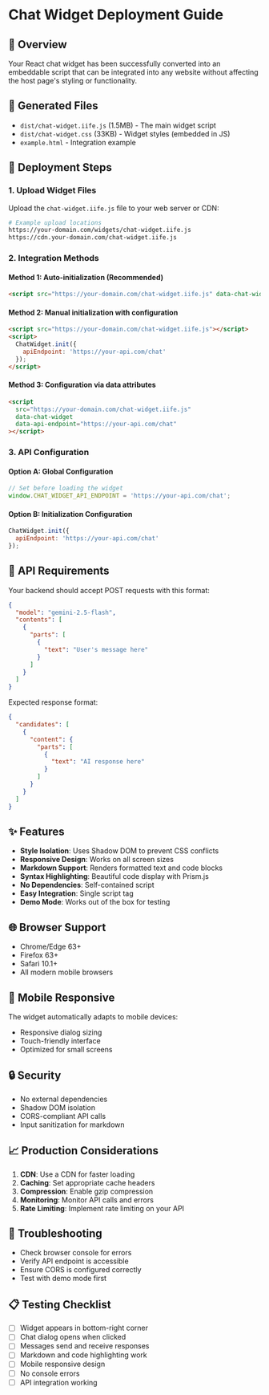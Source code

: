 # Chat Widget Deployment Guide

## 🎯 Overview
Your React chat widget has been successfully converted into an embeddable script that can be integrated into any website without affecting the host page's styling or functionality.

## 📁 Generated Files
- `dist/chat-widget.iife.js` (1.5MB) - The main widget script
- `dist/chat-widget.css` (33KB) - Widget styles (embedded in JS)
- `example.html` - Integration example

## 🚀 Deployment Steps

### 1. Upload Widget Files
Upload the `chat-widget.iife.js` file to your web server or CDN:
```bash
# Example upload locations
https://your-domain.com/widgets/chat-widget.iife.js
https://cdn.your-domain.com/chat-widget.iife.js
```

### 2. Integration Methods

#### Method 1: Auto-initialization (Recommended)
```html
<script src="https://your-domain.com/chat-widget.iife.js" data-chat-widget></script>
```

#### Method 2: Manual initialization with configuration
```html
<script src="https://your-domain.com/chat-widget.iife.js"></script>
<script>
  ChatWidget.init({
    apiEndpoint: 'https://your-api.com/chat'
  });
</script>
```

#### Method 3: Configuration via data attributes
```html
<script 
  src="https://your-domain.com/chat-widget.iife.js" 
  data-chat-widget 
  data-api-endpoint="https://your-api.com/chat"
></script>
```

### 3. API Configuration

#### Option A: Global Configuration
```javascript
// Set before loading the widget
window.CHAT_WIDGET_API_ENDPOINT = 'https://your-api.com/chat';
```

#### Option B: Initialization Configuration
```javascript
ChatWidget.init({
  apiEndpoint: 'https://your-api.com/chat'
});
```

## 🔧 API Requirements
Your backend should accept POST requests with this format:
```json
{
  "model": "gemini-2.5-flash",
  "contents": [
    {
      "parts": [
        {
          "text": "User's message here"
        }
      ]
    }
  ]
}
```

Expected response format:
```json
{
  "candidates": [
    {
      "content": {
        "parts": [
          {
            "text": "AI response here"
          }
        ]
      }
    }
  ]
}
```

## ✨ Features
- **Style Isolation**: Uses Shadow DOM to prevent CSS conflicts
- **Responsive Design**: Works on all screen sizes
- **Markdown Support**: Renders formatted text and code blocks
- **Syntax Highlighting**: Beautiful code display with Prism.js
- **No Dependencies**: Self-contained script
- **Easy Integration**: Single script tag
- **Demo Mode**: Works out of the box for testing

## 🌐 Browser Support
- Chrome/Edge 63+
- Firefox 63+
- Safari 10.1+
- All modern mobile browsers

## 📱 Mobile Responsive
The widget automatically adapts to mobile devices:
- Responsive dialog sizing
- Touch-friendly interface
- Optimized for small screens

## 🔒 Security
- No external dependencies
- Shadow DOM isolation
- CORS-compliant API calls
- Input sanitization for markdown

## 📈 Production Considerations
1. **CDN**: Use a CDN for faster loading
2. **Caching**: Set appropriate cache headers
3. **Compression**: Enable gzip compression
4. **Monitoring**: Monitor API calls and errors
5. **Rate Limiting**: Implement rate limiting on your API

## 🐛 Troubleshooting
- Check browser console for errors
- Verify API endpoint is accessible
- Ensure CORS is configured correctly
- Test with demo mode first

## 📋 Testing Checklist
- [ ] Widget appears in bottom-right corner
- [ ] Chat dialog opens when clicked
- [ ] Messages send and receive responses
- [ ] Markdown and code highlighting work
- [ ] Mobile responsive design
- [ ] No console errors
- [ ] API integration working
